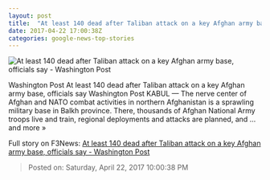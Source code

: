 ```yaml
---
layout: post
title:  "At least 140 dead after Taliban attack on a key Afghan army base, officials say - Washington Post"
date: 2017-04-22 17:00:38Z
categories: google-news-top-stories
---
```


![At least 140 dead after Taliban attack on a key Afghan army base, officials say - Washington Post](https://img.washingtonpost.com/rf/image_1484w/2010-2019/WashingtonPost/2017/04/22/Foreign/Images/05920499.jpg)

Washington Post At least 140 dead after Taliban attack on a key Afghan army base, officials say Washington Post KABUL — The nerve center of Afghan and NATO combat activities in northern Afghanistan is a sprawling military base in Balkh province. There, thousands of Afghan National Army troops live and train, regional deployments and attacks are planned, and ... and more »


Full story on F3News: [At least 140 dead after Taliban attack on a key Afghan army base, officials say - Washington Post](http://www.f3nws.com/n/znVvrB)

> Posted on: Saturday, April 22, 2017 10:00:38 PM
